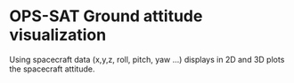 # OPS-SAT Ground attitude visualization
Using spacecraft data (x,y,z, roll, pitch, yaw ...) displays in 2D and 3D plots the spacecraft attitude.

